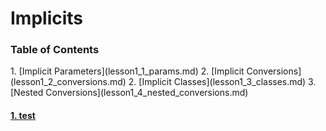 <h1>Implicits</h1>

<h3>Table of Contents</h3>
1. [Implicit Parameters](lesson1_1_params.md)
2. [Implicit Conversions](lesson1_2_conversions.md)
2. [Implicit Classes](lesson1_3_classes.md)
3. [Nested Conversions](lesson1_4_nested_conversions.md)

<h4><a href="lesson1_1_params.md">1. test</a></h4>